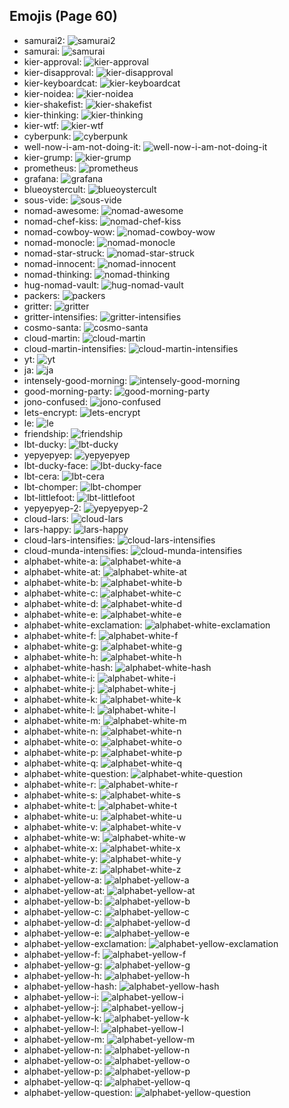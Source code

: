 
## Emojis (Page 60)

* samurai2: ![samurai2](/output/samurai2.png)
* samurai: ![samurai](/output/samurai.png)
* kier-approval: ![kier-approval](/output/kier-approval.png)
* kier-disapproval: ![kier-disapproval](/output/kier-disapproval.png)
* kier-keyboardcat: ![kier-keyboardcat](/output/kier-keyboardcat.gif)
* kier-noidea: ![kier-noidea](/output/kier-noidea.png)
* kier-shakefist: ![kier-shakefist](/output/kier-shakefist.png)
* kier-thinking: ![kier-thinking](/output/kier-thinking.png)
* kier-wtf: ![kier-wtf](/output/kier-wtf.png)
* cyberpunk: ![cyberpunk](/output/cyberpunk.png)
* well-now-i-am-not-doing-it: ![well-now-i-am-not-doing-it](/output/well-now-i-am-not-doing-it.png)
* kier-grump: ![kier-grump](/output/kier-grump)
* prometheus: ![prometheus](/output/prometheus.png)
* grafana: ![grafana](/output/grafana.png)
* blueoystercult: ![blueoystercult](/output/blueoystercult.png)
* sous-vide: ![sous-vide](/output/sous-vide.png)
* nomad-awesome: ![nomad-awesome](/output/nomad-awesome.png)
* nomad-chef-kiss: ![nomad-chef-kiss](/output/nomad-chef-kiss.png)
* nomad-cowboy-wow: ![nomad-cowboy-wow](/output/nomad-cowboy-wow.png)
* nomad-monocle: ![nomad-monocle](/output/nomad-monocle.png)
* nomad-star-struck: ![nomad-star-struck](/output/nomad-star-struck.png)
* nomad-innocent: ![nomad-innocent](/output/nomad-innocent.png)
* nomad-thinking: ![nomad-thinking](/output/nomad-thinking.png)
* hug-nomad-vault: ![hug-nomad-vault](/output/hug-nomad-vault.png)
* packers: ![packers](/output/packers.png)
* gritter: ![gritter](/output/gritter.png)
* gritter-intensifies: ![gritter-intensifies](/output/gritter-intensifies.gif)
* cosmo-santa: ![cosmo-santa](/output/cosmo-santa.png)
* cloud-martin: ![cloud-martin](/output/cloud-martin.png)
* cloud-martin-intensifies: ![cloud-martin-intensifies](/output/cloud-martin-intensifies.gif)
* yt: ![yt](/output/yt.png)
* ja: ![ja](/output/ja.png)
* intensely-good-morning: ![intensely-good-morning](/output/intensely-good-morning.gif)
* good-morning-party: ![good-morning-party](/output/good-morning-party.gif)
* jono-confused: ![jono-confused](/output/jono-confused.png)
* lets-encrypt: ![lets-encrypt](/output/lets-encrypt.png)
* le: ![le](/output/le)
* friendship: ![friendship](/output/friendship.gif)
* lbt-ducky: ![lbt-ducky](/output/lbt-ducky.png)
* yepyepyep: ![yepyepyep](/output/yepyepyep)
* lbt-ducky-face: ![lbt-ducky-face](/output/lbt-ducky-face.png)
* lbt-cera: ![lbt-cera](/output/lbt-cera.png)
* lbt-chomper: ![lbt-chomper](/output/lbt-chomper.png)
* lbt-littlefoot: ![lbt-littlefoot](/output/lbt-littlefoot.png)
* yepyepyep-2: ![yepyepyep-2](/output/yepyepyep-2)
* cloud-lars: ![cloud-lars](/output/cloud-lars.jpg)
* lars-happy: ![lars-happy](/output/lars-happy)
* cloud-lars-intensifies: ![cloud-lars-intensifies](/output/cloud-lars-intensifies.gif)
* cloud-munda-intensifies: ![cloud-munda-intensifies](/output/cloud-munda-intensifies.gif)
* alphabet-white-a: ![alphabet-white-a](/output/alphabet-white-a.png)
* alphabet-white-at: ![alphabet-white-at](/output/alphabet-white-at.png)
* alphabet-white-b: ![alphabet-white-b](/output/alphabet-white-b.png)
* alphabet-white-c: ![alphabet-white-c](/output/alphabet-white-c.png)
* alphabet-white-d: ![alphabet-white-d](/output/alphabet-white-d.png)
* alphabet-white-e: ![alphabet-white-e](/output/alphabet-white-e.png)
* alphabet-white-exclamation: ![alphabet-white-exclamation](/output/alphabet-white-exclamation.png)
* alphabet-white-f: ![alphabet-white-f](/output/alphabet-white-f.png)
* alphabet-white-g: ![alphabet-white-g](/output/alphabet-white-g.png)
* alphabet-white-h: ![alphabet-white-h](/output/alphabet-white-h.png)
* alphabet-white-hash: ![alphabet-white-hash](/output/alphabet-white-hash.png)
* alphabet-white-i: ![alphabet-white-i](/output/alphabet-white-i.png)
* alphabet-white-j: ![alphabet-white-j](/output/alphabet-white-j.png)
* alphabet-white-k: ![alphabet-white-k](/output/alphabet-white-k.png)
* alphabet-white-l: ![alphabet-white-l](/output/alphabet-white-l.png)
* alphabet-white-m: ![alphabet-white-m](/output/alphabet-white-m.png)
* alphabet-white-n: ![alphabet-white-n](/output/alphabet-white-n.png)
* alphabet-white-o: ![alphabet-white-o](/output/alphabet-white-o.png)
* alphabet-white-p: ![alphabet-white-p](/output/alphabet-white-p.png)
* alphabet-white-q: ![alphabet-white-q](/output/alphabet-white-q.png)
* alphabet-white-question: ![alphabet-white-question](/output/alphabet-white-question.png)
* alphabet-white-r: ![alphabet-white-r](/output/alphabet-white-r.png)
* alphabet-white-s: ![alphabet-white-s](/output/alphabet-white-s.png)
* alphabet-white-t: ![alphabet-white-t](/output/alphabet-white-t.png)
* alphabet-white-u: ![alphabet-white-u](/output/alphabet-white-u.png)
* alphabet-white-v: ![alphabet-white-v](/output/alphabet-white-v.png)
* alphabet-white-w: ![alphabet-white-w](/output/alphabet-white-w.png)
* alphabet-white-x: ![alphabet-white-x](/output/alphabet-white-x.png)
* alphabet-white-y: ![alphabet-white-y](/output/alphabet-white-y.png)
* alphabet-white-z: ![alphabet-white-z](/output/alphabet-white-z.png)
* alphabet-yellow-a: ![alphabet-yellow-a](/output/alphabet-yellow-a.png)
* alphabet-yellow-at: ![alphabet-yellow-at](/output/alphabet-yellow-at.png)
* alphabet-yellow-b: ![alphabet-yellow-b](/output/alphabet-yellow-b.png)
* alphabet-yellow-c: ![alphabet-yellow-c](/output/alphabet-yellow-c.png)
* alphabet-yellow-d: ![alphabet-yellow-d](/output/alphabet-yellow-d.png)
* alphabet-yellow-e: ![alphabet-yellow-e](/output/alphabet-yellow-e.png)
* alphabet-yellow-exclamation: ![alphabet-yellow-exclamation](/output/alphabet-yellow-exclamation.png)
* alphabet-yellow-f: ![alphabet-yellow-f](/output/alphabet-yellow-f.png)
* alphabet-yellow-g: ![alphabet-yellow-g](/output/alphabet-yellow-g.png)
* alphabet-yellow-h: ![alphabet-yellow-h](/output/alphabet-yellow-h.png)
* alphabet-yellow-hash: ![alphabet-yellow-hash](/output/alphabet-yellow-hash.png)
* alphabet-yellow-i: ![alphabet-yellow-i](/output/alphabet-yellow-i.png)
* alphabet-yellow-j: ![alphabet-yellow-j](/output/alphabet-yellow-j.png)
* alphabet-yellow-k: ![alphabet-yellow-k](/output/alphabet-yellow-k.png)
* alphabet-yellow-l: ![alphabet-yellow-l](/output/alphabet-yellow-l.png)
* alphabet-yellow-m: ![alphabet-yellow-m](/output/alphabet-yellow-m.png)
* alphabet-yellow-n: ![alphabet-yellow-n](/output/alphabet-yellow-n.png)
* alphabet-yellow-o: ![alphabet-yellow-o](/output/alphabet-yellow-o.png)
* alphabet-yellow-p: ![alphabet-yellow-p](/output/alphabet-yellow-p.png)
* alphabet-yellow-q: ![alphabet-yellow-q](/output/alphabet-yellow-q.png)
* alphabet-yellow-question: ![alphabet-yellow-question](/output/alphabet-yellow-question.png)
